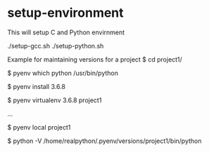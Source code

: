 # setup-environment
This will setup C and Python envirnment

./setup-gcc.sh
./setup-python.sh


Example for maintaining versions for a project
$ cd project1/

$ pyenv which python
/usr/bin/python

$ pyenv install 3.6.8

$ pyenv virtualenv 3.6.8 project1

...

$ pyenv local project1

$ python -V
/home/realpython/.pyenv/versions/project1/bin/python
